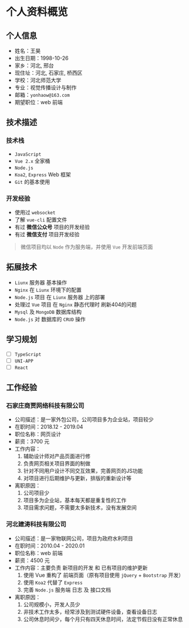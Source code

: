 # 个人资料概览

## 个人信息

- 姓名：王昊
- 出生日期：1998-10-26
- 家乡：河北, 邢台
- 现住址：河北, 石家庄, 桥西区
- 学校：河北师范大学
- 专业：视觉传播设计与制作
- 邮箱：`yonhaow@163.com`
- 期望职位：web 前端

## 技术描述

### 技术栈

- `JavaScript`
- `Vue 2.x` 全家桶
- `Node.js`
- `Koa2`, `Express` Web 框架
- `Git` 的基本使用

### 开发经验

- 使用过 `websocket`
- 了解 `vue-cli` 配置文件
- 有过 **微信公众号** 项目的开发经验
- 有过 **微信支付** 项目开发经验
> 微信项目均以 `Node` 作为服务端，并使用 `Vue` 开发前端页面

## 拓展技术

- `Liunx` 服务器 基本操作
- `Nginx` 在 `Liunx` 环境下的配置
- `Node.js` 项目 在 `Liunx` 服务器 上的部署
- 处理过 `Vue` 项目 在 `Nginx` 静态代理时 刷新404的问题
- `Mysql` 及 `MongoDB` 数据库结构
- `Node.js` 对 数据库的 `CRUD` 操作

## 学习规划

- [ ] `TypeScript`
- [ ] `UNI-APP`
- [ ] `React`

## 工作经验

### 石家庄商贾网络科技有限公司

- 公司描述：是一家外包公司，公司项目多为企业站，项目较少
- 在职时间：2018.12 - 2019.04
- 职位名称：网页设计
- 薪资：3700 元
- 工作内容：
  1. 辅助设计师对产品页面进行修
  2. 负责网页相关项目界面的制做
  3. 针对不同用户设计不同交互效果，完善网页的JS功能
  4. 对项目进行后期维护与更新，排版的重新设计等
- 离职原因：
  1. 公司项目少
  2. 项目多为企业站，基本每天都是重复性的工作
  3. 项目需求问题，不需要太多新技术，没有发展空间

### 河北建涛科技有限公司

- 公司描述：是一家物联网公司，项目为政府水利项目
- 在职时间：2010.04 - 2020.01
- 职位名称：web 前端
- 薪资：4500 元
- 工作内容：主要负责 新项目的开发 和 已有项目的维护更新
  1. 使用 Vue 重构了 前端页面（原有项目使用 `jQuery` + `Bootstrap` 开发）
  2. 使用 `Koa2` 代替了 `Express`
  3. 完善 `Node.js` 服务端 日志 及 接口文档
- 离职原因：
  1. 公司规模小，开发人员少
  2. 非技术工作太多，经常涉及到测试硬件设备，查看设备日志
  3. 公司休息时间少，每个月只有四天休息时间，法定节假日没有正常休息
